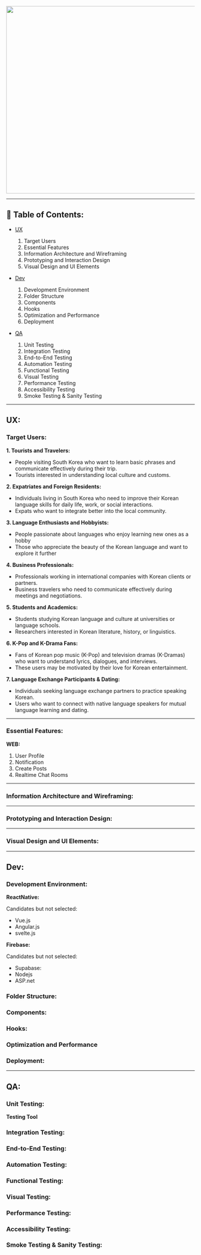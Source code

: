 
<p align="center">
  <img src = "https://github.com/luthentic/Monggle/assets/33567830/cd4998ff-4f8c-402b-acc7-23338fb6706f" width=600 height=500>
</p>

---

## 🚩 Table of Contents:
- [UX](#ux)
  1. Target Users
  2. Essential Features
  3. Information Architecture and Wireframing
  4. Prototyping and Interaction Design
  5. Visual Design and UI Elements
     
- [Dev](#dev)
  1. Development Environment
  2. Folder Structure
  3. Components
  4. Hooks
  5. Optimization and Performance
  6. Deployment

- [QA](#qa)
  1. Unit Testing
  2. Integration Testing
  3. End-to-End Testing
  4. Automation Testing
  5. Functional Testing
  6. Visual Testing
  7. Performance Testing
  8. Accessibility Testing
  9. Smoke Testing & Sanity Testing
      
---

## UX:

### Target Users:
**1. Tourists and Travelers:**
  - People visiting South Korea who want to learn basic phrases and communicate effectively during their trip.
  - Tourists interested in understanding local culture and customs.

**2. Expatriates and Foreign Residents:**
  - Individuals living in South Korea who need to improve their Korean language skills for daily life, work, or social interactions.
  - Expats who want to integrate better into the local community.
    
**3. Language Enthusiasts and Hobbyists:**
  - People passionate about languages who enjoy learning new ones as a hobby
  - Those who appreciate the beauty of the Korean language and want to explore it further

**4. Business Professionals:**
  - Professionals working in international companies with Korean clients or partners.
  - Business travelers who need to communicate effectively during meetings and negotiations.
   
**5. Students and Academics:**
  - Students studying Korean language and culture at universities or language schools.
  - Researchers interested in Korean literature, history, or linguistics.

**6. K-Pop and K-Drama Fans:**
  - Fans of Korean pop music (K-Pop) and television dramas (K-Dramas) who want to understand lyrics, dialogues, and interviews.
  - These users may be motivated by their love for Korean entertainment.

**7. Language Exchange Participants & Dating:**
  - Individuals seeking language exchange partners to practice speaking Korean.
  - Users who want to connect with native language speakers for mutual language learning and dating.

--- 

### Essential Features:

**WEB:**

1. User Profile
2. Notification
3. Create Posts
4. Realtime Chat Rooms
    
    

--- 

### Information Architecture and Wireframing:

--- 

### Prototyping and Interaction Design:


--- 
### Visual Design and UI Elements:




---



## Dev:

### Development Environment:
**ReactNative:**

Candidates but not selected:
- Vue.js
- Angular.js
- svelte.js

**Firebase:**

Candidates but not selected:
- Supabase:
- Nodejs
- ASP.net

### Folder Structure:


### Components:


### Hooks:


### Optimization and Performance


### Deployment:


---



## QA:

### Unit Testing:
**Testing Tool**

### Integration Testing:

### End-to-End Testing:

### Automation Testing:

### Functional Testing:

### Visual Testing:

### Performance Testing:
 
### Accessibility Testing:

### Smoke Testing & Sanity Testing:


